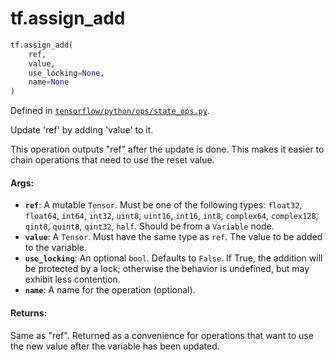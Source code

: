 <div itemscope itemtype="http://developers.google.com/ReferenceObject">
<meta itemprop="name" content="tf.assign_add" />
<meta itemprop="path" content="Stable" />
</div>

# tf.assign_add

``` python
tf.assign_add(
    ref,
    value,
    use_locking=None,
    name=None
)
```



Defined in [`tensorflow/python/ops/state_ops.py`](/code/stable/tensorflow/python/ops/state_ops.py).

Update 'ref' by adding 'value' to it.

This operation outputs "ref" after the update is done.
This makes it easier to chain operations that need to use the reset value.

#### Args:

* <b>`ref`</b>: A mutable `Tensor`. Must be one of the following types:
    `float32`, `float64`, `int64`, `int32`, `uint8`, `uint16`, `int16`,
    `int8`, `complex64`, `complex128`, `qint8`, `quint8`, `qint32`, `half`.
    Should be from a `Variable` node.
* <b>`value`</b>: A `Tensor`. Must have the same type as `ref`.
    The value to be added to the variable.
* <b>`use_locking`</b>: An optional `bool`. Defaults to `False`.
    If True, the addition will be protected by a lock;
    otherwise the behavior is undefined, but may exhibit less contention.
* <b>`name`</b>: A name for the operation (optional).


#### Returns:

Same as "ref".  Returned as a convenience for operations that want
to use the new value after the variable has been updated.
